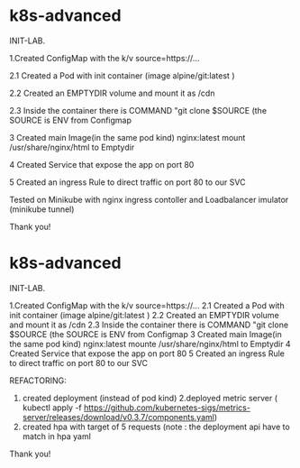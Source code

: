 # k8s-advanced
INIT-LAB.

1.Created ConfigMap with the k/v source=https://...

2.1 Created a Pod with init container (image alpine/git:latest )

2.2 Created an EMPTYDIR volume and mount it as /cdn 

2.3 Inside the container there is COMMAND "git clone $SOURCE (the SOURCE is ENV from Configmap 

3 Created main Image(in the same pod kind) nginx:latest  mount /usr/share/nginx/html to Emptydir

4 Created Service that expose the app on port 80 

5 Created an ingress Rule to direct traffic on port 80 to our SVC

Tested on Minikube with nginx ingress contoller and Loadbalancer imulator (minikube tunnel)

Thank you!
# k8s-advanced
INIT-LAB.

1.Created ConfigMap with the k/v source=https://...
2.1 Created a Pod with init container (image alpine/git:latest )
2.2 Created an EMPTYDIR volume and mount it as /cdn 
2.3 Inside the container there is COMMAND "git clone $SOURCE (the SOURCE is ENV from Configmap 
3 Created main Image(in the same pod kind) nginx:latest  mounte /usr/share/nginx/html to Emptydir
4 Created Service that expose the app on port 80 
5 Created an ingress Rule to direct traffic on port 80 to our SVC

REFACTORING:
1. created deployment (instead of pod kind)
2.deployed metric server ( kubectl apply -f https://github.com/kubernetes-sigs/metrics-server/releases/download/v0.3.7/components.yaml)
3. created hpa with target of 5 requests (note : the deployment api have to match in hpa yaml

Thank you!
